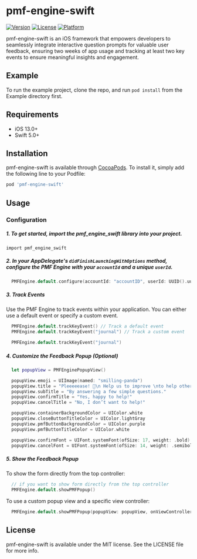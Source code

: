 # pmf-engine-swift

[![Version](https://img.shields.io/cocoapods/v/pmf-engine-swift.svg?style=flat)](https://cocoapods.org/pods/pmf-engine-swift)
[![License](https://img.shields.io/cocoapods/l/pmf-engine-swift.svg?style=flat)](https://cocoapods.org/pods/pmf-engine-swift)
[![Platform](https://img.shields.io/cocoapods/p/pmf-engine-swift.svg?style=flat)](https://cocoapods.org/pods/pmf-engine-swift)

pmf-engine-swift is an iOS framework that empowers developers to seamlessly integrate interactive question prompts for valuable user feedback, ensuring two weeks of app usage and tracking at least two key events to ensure meaningful insights and engagement.

## Example

To run the example project, clone the repo, and run `pod install` from the Example directory first.

## Requirements

- iOS 13.0+
- Swift 5.0+

## Installation

pmf-engine-swift is available through [CocoaPods](https://cocoapods.org). To install
it, simply add the following line to your Podfile:

```ruby
pod 'pmf-engine-swift'
```

## Usage

### Configuration

##### 1. To get started, import the pmf_engine_swift library into your project.
    import pmf_engine_swift

##### 2. In your AppDelegate's `didFinishLaunchingWithOptions` method, configure the PMF Engine with your `accountId` and a unique `userId`.

```Swift
  PMFEngine.default.configure(accountId: "accountID", userId: UUID().uuidString)
``` 

##### 3. Track Events

Use the PMF Engine to track events within your application. You can either use a default event or specify a custom event.

```Swift
  PMFEngine.default.trackKeyEvent() // Track a default event
  PMFEngine.default.trackKeyEvent("journal") // Track a custom event
``` 

```Swift
  PMFEngine.default.trackKeyEvent("journal")
``` 

##### 4. Customize the Feedback Popup (Optional)

```Swift
  let popupView = PMFEnginePopupView()

  popupView.emoji = UIImage(named: "smilling-panda")
  popupView.title = "Pleeeeease! 🙏\n Help us to improve \nto help others!"
  popupView.subTitle = "By answering a few simple questions."
  popupView.confirmTitle = "Yes, happy to help!"
  popupView.cancelTitle = "No, I don’t want to help!"

  popupView.containerBackgroundColor = UIColor.white
  popupView.closeButtonTitleColor = UIColor.lightGray
  popupView.pmfButtonBackgroundColor = UIColor.purple
  popupView.pmfButtonTitleColor = UIColor.white

  popupView.confirmFont = UIFont.systemFont(ofSize: 17, weight: .bold)
  popupView.cancelFont = UIFont.systemFont(ofSize: 14, weight: .semibold)
``` 

##### 5. Show the Feedback Popup

To show the form directly from the top controller:

```Swift
  // if you want to show form directly from the top controller
  PMFEngine.default.showPMFPopup()
```

To use a custom popup view and a specific view controller:

```Swift
  PMFEngine.default.showPMFPopup(popupView: popupView, onViewController: viewController)
```

## License

pmf-engine-swift is available under the MIT license. See the LICENSE file for more info.

